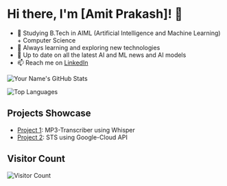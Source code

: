 # Hi there, I'm [Amit Prakash]! 👋
- 🚀 Studying B.Tech in AIML (Artificial Intelligence and Machine Learning) + Computer Science
- 🌱 Always learning and exploring new technologies
- 📰 Up to date on all the latest AI and ML news and AI models
- 📫 Reach me on [LinkedIn](www.linkedin.com/in/amit-prakash2005)

![Your Name's GitHub Stats](https://github-readme-stats.vercel.app/api?username=yourusername&show_icons=true)

![Top Languages](https://github-readme-stats.vercel.app/api/top-langs/?username=yourusername)

## Projects Showcase
- [Project 1](https://github.com/WazupSteve/MP3-Transcription): MP3-Transcriber using Whisper
- [Project 2](https://github.com/WazupSteve/Speech-To-Text): STS using Google-Cloud API

## Visitor Count
![Visitor Count](https://profile-counter.glitch.me/{yourusername}/count.svg)
